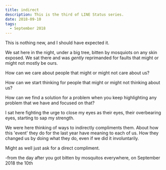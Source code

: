 ```yaml
---
title: indirect
description: This is the third of LINE Status series.
date: 2018-09-10
tags: 
  - September 2018
---
```


This is nothing new, and I should have expected it.

We sat here in the night, under a big tree, bitten by mosquiots on any skin exposed. We sat there and was *gently* reprimanded for faults that might or might not mostly be ours.

How can we care about people that might or might not care about us?

How can we start thinking for people that might or might not thinking about us?

How can we find a solution for a problem when you keep highlighting any problem that we have and focused on that?

I sat here fighting the urge to close my eyes as their eyes, their overbearing eyes, starting to sap my strength.

We were here thinking of ways to indirectly compliments them. About how this 'event' they do for the last year have meaning to each of us. How they changed us by doing what they do, even if we did it involuntarily.

Might as well just ask for a direct compliment.

-from the day after you got bitten by mosquitos everywhere, on September 2018 the 10th